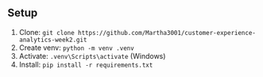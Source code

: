 ## Setup
1. Clone: `git clone https://github.com/Martha3001/customer-experience-analytics-week2.git`
2. Create venv: `python -m venv .venv`
3. Activate: `.venv\Scripts\activate` (Windows)
4. Install: `pip install -r requirements.txt`
